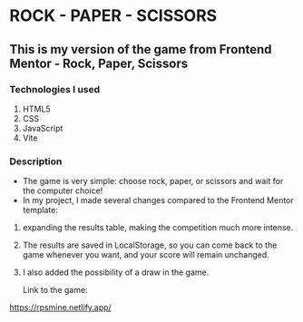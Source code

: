 # ROCK - PAPER - SCISSORS

## This is my version of the game from Frontend Mentor - Rock, Paper, Scissors

### Technologies I used

1. HTML5
2. CSS
3. JavaScript
4. Vite

### Description

- The game is very simple: choose rock, paper, or scissors and wait for the computer choice!
-  In my project, I made several changes compared to the Frontend Mentor template:
  1. expanding the results table, making the competition much more intense.
  
  2. The results are saved in LocalStorage, so you can come back to the game whenever you want, and your score will remain unchanged.
     
  3. I also added the possibility of a draw in the game.

     Link to the game:

  https://rpsmine.netlify.app/

 
